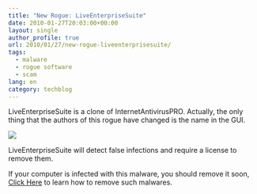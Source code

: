 ```yaml
---
title: "New Rogue: LiveEnterpriseSuite"
date: 2010-01-27T20:03:00+00:00
layout: single
author_profile: true
url: 2010/01/27/new-rogue-liveenterprisesuite/
tags:
  - malware
  - rogue software
  - scam
lang: en
category: techblog
---
```

LiveEnterpriseSuite is a clone of InternetAntivirusPRO. Actually, the only thing that the authors of this rogue have changed is the name in the GUI.

[![](http://2.bp.blogspot.com/_vaUVXcmC3OI/S2CUZ6EkMSI/AAAAAAAAAw4/ElJfQCw_DU4/s640/liveenterprisesuite.jpg)](http://2.bp.blogspot.com/_vaUVXcmC3OI/S2CUZ6EkMSI/AAAAAAAAAw4/ElJfQCw_DU4/s1600-h/liveenterprisesuite.jpg)

LiveEnterpriseSuite will detect false infections and require a license to remove them.

If your computer is infected with this malware, you should remove it soon, [Click Here](/knowledge-base/malware-removal/) to learn how to remove such malwares.